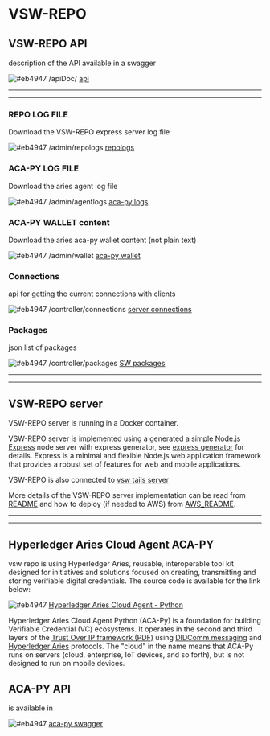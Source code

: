 # VSW-REPO

## VSW-REPO API
description of the API available in a swagger

![#eb4947](https://via.placeholder.com/15/eb4947/000000?text=+) /apiDoc/ [api](http://www.localhost:8062/apiDoc/)

___
___

### REPO LOG FILE
Download the VSW-REPO express server log file

![#eb4947](https://via.placeholder.com/15/eb4947/000000?text=+) /admin/repologs [repologs](http://localhost:8062/admin/repologs)

### ACA-PY LOG FILE
Download the aries agent log file

![#eb4947](https://via.placeholder.com/15/eb4947/000000?text=+) /admin/agentlogs  [aca-py logs](http://localhost:8062/admin/agentlogs) 

### ACA-PY WALLET content
Download the aries aca-py wallet content (not plain text)

![#eb4947](https://via.placeholder.com/15/eb4947/000000?text=+) /admin/wallet [aca-py wallet](http://localhost:8062/admin/wallet)


### Connections 

api for getting the current connections with clients


![#eb4947](https://via.placeholder.com/15/eb4947/000000?text=+) /controller/connections [server connections](http://localhost:8062/controller/connections) 


### Packages
json list of packages

![#eb4947](https://via.placeholder.com/15/eb4947/000000?text=+) /controller/packages [SW packages](http://localhost:8062/controller/packages)

____
____
## VSW-REPO server 

VSW-REPO server is running in a Docker container.

VSW-REPO server is implemented using a generated a simple [Node.js](https://nodejs.org/en/) [Express](https://expressjs.com/) node server with express generator, 
see [express generator](https://expressjs.com/en/starter/generator.html) for details. Express is a minimal and flexible Node.js web application framework that provides a robust set of features for web and mobile applications.

VSW-REPO is also connected to [vsw tails server](https://github.com/bcgov/indy-tails-server) 

More details of the VSW-REPO server implementation can be read from [README](./README.md) and how to deploy (if needed to AWS) from [AWS_README](./AWS_README.md).


___
___
## Hyperledger Aries Cloud Agent  ACA-PY

vsw repo is using Hyperledger Aries, reusable, interoperable tool kit designed for initiatives and solutions focused on creating, transmitting and storing verifiable digital credentials. The source code is available for the link below:

![#eb4947](https://via.placeholder.com/15/eb4947/000000?text=+) [Hyperledger Aries Cloud Agent - Python](https://github.com/hyperledger/aries-cloudagent-python)

Hyperledger Aries Cloud Agent Python (ACA-Py) is a foundation for building Verifiable Credential (VC) ecosystems. It operates in the second and third layers of the [Trust Over IP framework (PDF)](https://trustoverip.org/wp-content/uploads/sites/98/2020/05/toip_050520_primer.pdf) using [DIDComm messaging](https://github.com/hyperledger/aries-rfcs/tree/master/concepts/0005-didcomm) and [Hyperledger Aries](https://www.hyperledger.org/use/aries) protocols. The "cloud" in the name means that ACA-Py runs on servers (cloud, enterprise, IoT devices, and so forth), but is not designed to run on mobile devices.

## ACA-PY API

is available in 

![#eb4947](https://via.placeholder.com/15/eb4947/000000?text=+) [aca-py swagger](http://www.vswrepo.com:8061/api/doc)




